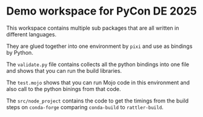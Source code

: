 # Demo workspace for PyCon DE 2025
This workspace contains multiple sub packages that are all written in different languages.

They are glued together into one environment by `pixi` and use as bindings by Python.

The `validate.py` file contains collects all the python bindings into one file and shows that you can run the build libraries. 

The `test.mojo` shows that you can run Mojo code in this environment and also call to the python binings from that code. 

The `src/node_project` contains the code to get the timings from the build steps on `conda-forge` comparing `conda-build` to `rattler-build`.

